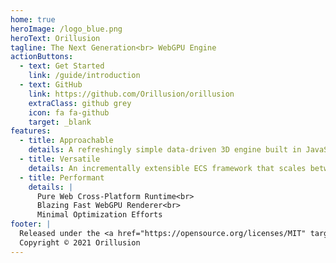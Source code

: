 ```yaml
---
home: true
heroImage: /logo_blue.png
heroText: Orillusion
tagline: The Next Generation<br> WebGPU Engine
actionButtons:
  - text: Get Started
    link: /guide/introduction
  - text: GitHub
    link: https://github.com/Orillusion/orillusion
    extraClass: github grey
    icon: fa fa-github
    target: _blank
features:
  - title: Approachable
    details: A refreshingly simple data-driven 3D engine built in JavaScript<br>Free and Open Source Forever!
  - title: Versatile
    details: An incrementally extensible ECS framework that scales between a library and a full-featured product.
  - title: Performant
    details: |
      Pure Web Cross-Platform Runtime<br>
      Blazing Fast WebGPU Renderer<br>
      Minimal Optimization Efforts
footer: |
  Released under the <a href="https://opensource.org/licenses/MIT" target="_blank" rel="noopener">MIT License</a><br>
  Copyright © 2021 Orillusion
---
```

